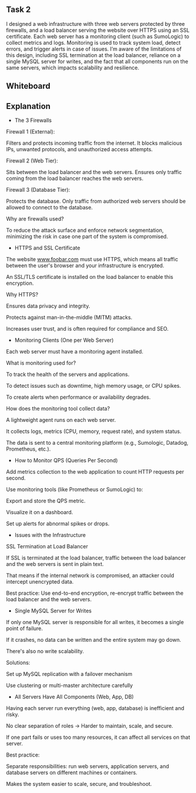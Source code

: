 ## Task 2

I designed a web infrastructure with three web servers protected by three firewalls, and a load balancer serving the website over HTTPS using an SSL certificate. Each web server has a monitoring client (such as SumoLogic) to collect metrics and logs. Monitoring is used to track system load, detect errors, and trigger alerts in case of issues. I’m aware of the limitations of this design, including SSL termination at the load balancer, reliance on a single MySQL server for writes, and the fact that all components run on the same servers, which impacts scalability and resilience.

## Whiteboard


## Explanation

- The 3 Firewalls

Firewall 1 (External):

Filters and protects incoming traffic from the internet. It blocks malicious IPs, unwanted protocols, and unauthorized access attempts.

Firewall 2 (Web Tier):

Sits between the load balancer and the web servers. Ensures only traffic coming from the load balancer reaches the web servers.

Firewall 3 (Database Tier):

Protects the database. Only traffic from authorized web servers should be allowed to connect to the database.

Why are firewalls used?

To reduce the attack surface and enforce network segmentation, minimizing the risk in case one part of the system is compromised.

- HTTPS and SSL Certificate

The website www.foobar.com must use HTTPS, which means all traffic between the user's browser and your infrastructure is encrypted.

An SSL/TLS certificate is installed on the load balancer to enable this encryption.

Why HTTPS?

Ensures data privacy and integrity.

Protects against man-in-the-middle (MITM) attacks.

Increases user trust, and is often required for compliance and SEO.

- Monitoring Clients (One per Web Server)

Each web server must have a monitoring agent installed.

What is monitoring used for?

To track the health of the servers and applications.

To detect issues such as downtime, high memory usage, or CPU spikes.

To create alerts when performance or availability degrades.

How does the monitoring tool collect data?

A lightweight agent runs on each web server.

It collects logs, metrics (CPU, memory, request rate), and system status.

The data is sent to a central monitoring platform (e.g., Sumologic, Datadog, Prometheus, etc.).

- How to Monitor QPS (Queries Per Second)

Add metrics collection to the web application to count HTTP requests per second.

Use monitoring tools (like Prometheus or SumoLogic) to:

Export and store the QPS metric.

Visualize it on a dashboard.

Set up alerts for abnormal spikes or drops.

- Issues with the Infrastructure

SSL Termination at Load Balancer

If SSL is terminated at the load balancer, traffic between the load balancer and the web servers is sent in plain text.

That means if the internal network is compromised, an attacker could intercept unencrypted data.

Best practice: Use end-to-end encryption, re-encrypt traffic between the load balancer and the web servers.

- Single MySQL Server for Writes

If only one MySQL server is responsible for all writes, it becomes a single point of failure.

If it crashes, no data can be written and the entire system may go down.

There's also no write scalability.

Solutions:

Set up MySQL replication with a failover mechanism

Use clustering or multi-master architecture carefully

- All Servers Have All Components (Web, App, DB)

Having each server run everything (web, app, database) is inefficient and risky.

No clear separation of roles → Harder to maintain, scale, and secure.

If one part fails or uses too many resources, it can affect all services on that server.

Best practice:

Separate responsibilities: run web servers, application servers, and database servers on different machines or containers.

Makes the system easier to scale, secure, and troubleshoot.